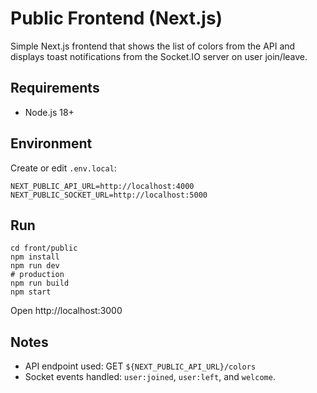 # Public Frontend (Next.js)

Simple Next.js frontend that shows the list of colors from the API and displays toast notifications from the Socket.IO server on user join/leave.

## Requirements
- Node.js 18+

## Environment
Create or edit `.env.local`:

```
NEXT_PUBLIC_API_URL=http://localhost:4000
NEXT_PUBLIC_SOCKET_URL=http://localhost:5000
```

## Run
```
cd front/public
npm install
npm run dev
# production
npm run build
npm start
```

Open http://localhost:3000

## Notes
- API endpoint used: GET `${NEXT_PUBLIC_API_URL}/colors`
- Socket events handled: `user:joined`, `user:left`, and `welcome`.
